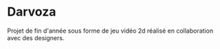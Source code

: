 # Darvoza

Projet de fin d'année sous forme de jeu vidéo 2d réalisé en collaboration avec des designers.
